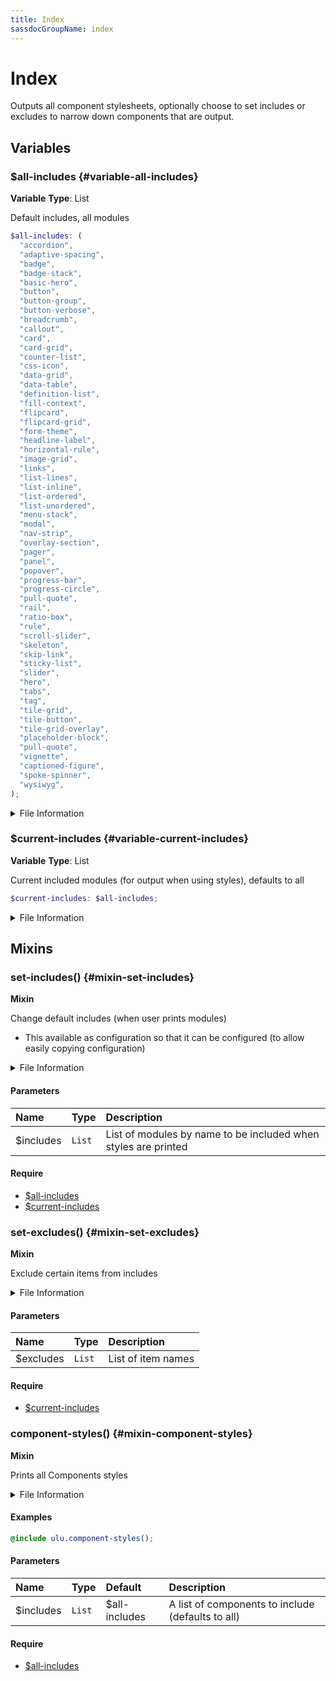 ```yaml
---
title: Index
sassdocGroupName: index
---
```



# Index

<div class="type-large">

Outputs all component stylesheets, optionally choose to set includes or excludes to narrow down components that are output.

</div>



## Variables




<div class="sassdoc-item-header">

###  $all-includes {#variable-all-includes}

  <div class="sassdoc-item-header__labels">
    <span class="tag tag--primary"><strong>Variable</strong></span> <span class="tag"><strong>Type</strong>: List</span>
  </div>

</div>

  

Default includes, all modules
    
    

``` scss
$all-includes: (
  "accordion",
  "adaptive-spacing",
  "badge",
  "badge-stack",
  "basic-hero",
  "button",
  "button-group",
  "button-verbose",
  "breadcrumb",
  "callout",
  "card",
  "card-grid",
  "counter-list",
  "css-icon",
  "data-grid",
  "data-table",
  "definition-list",
  "fill-context",
  "flipcard",
  "flipcard-grid",
  "form-theme",
  "headline-label",
  "horizontal-rule",
  "image-grid",
  "links",
  "list-lines",
  "list-inline",
  "list-ordered",
  "list-unordered",
  "menu-stack",
  "modal",
  "nav-strip",
  "overlay-section",
  "pager",
  "panel",
  "popover",
  "progress-bar",
  "progress-circle",
  "pull-quote",
  "rail",
  "ratio-box",
  "rule",
  "scroll-slider",
  "skeleton",
  "skip-link",
  "sticky-list",
  "slider",
  "hero",
  "tabs",
  "tag",
  "tile-grid",
  "tile-button",
  "tile-grid-overlay",
  "placeholder-block",
  "pull-quote",
  "vignette",
  "captioned-figure",
  "spoke-spinner",
  "wysiwyg",
);
```
  


<details>
  <summary>File Information</summary>
  
- **File:** _index.scss
- **Group:** index
- **Type:** variable
- **Lines (comments):** 127-128
- **Lines (code):** 130-190

</details>

    


<div class="sassdoc-item-header">

###  $current-includes {#variable-current-includes}

  <div class="sassdoc-item-header__labels">
    <span class="tag tag--primary"><strong>Variable</strong></span> <span class="tag"><strong>Type</strong>: List</span>
  </div>

</div>

  

Current included modules (for output when using styles), defaults to all
    
    

``` scss
$current-includes: $all-includes;
```
  


<details>
  <summary>File Information</summary>
  
- **File:** _index.scss
- **Group:** index
- **Type:** variable
- **Lines (comments):** 192-193
- **Lines (code):** 195-195

</details>

    
  

## Mixins




<div class="sassdoc-item-header">

###  set-includes() {#mixin-set-includes}

  <div class="sassdoc-item-header__labels">
    <span class="tag tag--primary"><strong>Mixin</strong></span>
  </div>

</div>

  

Change default includes (when user prints modules)
- This available as configuration so that it can be configured (to allow easily copying configuration)
    
    


<details>
  <summary>File Information</summary>
  
- **File:** _index.scss
- **Group:** index
- **Type:** mixin
- **Lines (comments):** 197-199
- **Lines (code):** 201-204

</details>

    

#### Parameters


|Name|Type|Description|
|:--|:--|:--|
|$includes|`List`|List of modules by name to be included when styles are printed|

    

#### Require

- [$all-includes](/sass/components/index/#variable-all-includes)
- [$current-includes](/sass/components/index/#variable-current-includes)
  


<div class="sassdoc-item-header">

###  set-excludes() {#mixin-set-excludes}

  <div class="sassdoc-item-header__labels">
    <span class="tag tag--primary"><strong>Mixin</strong></span>
  </div>

</div>

  

Exclude certain items from includes
    
    


<details>
  <summary>File Information</summary>
  
- **File:** _index.scss
- **Group:** index
- **Type:** mixin
- **Lines (comments):** 206-207
- **Lines (code):** 209-211

</details>

    

#### Parameters


|Name|Type|Description|
|:--|:--|:--|
|$excludes|`List`|List of item names|

    

#### Require

- [$current-includes](/sass/components/index/#variable-current-includes)
  


<div class="sassdoc-item-header">

###  component-styles() {#mixin-component-styles}

  <div class="sassdoc-item-header__labels">
    <span class="tag tag--primary"><strong>Mixin</strong></span>
  </div>

</div>

  

Prints all Components styles
    
    


<details>
  <summary>File Information</summary>
  
- **File:** _index.scss
- **Group:** index
- **Type:** mixin
- **Lines (comments):** 213-217
- **Lines (code):** 219-398

</details>

    

#### Examples

      


``` scss
@include ulu.component-styles();
```
  



      

#### Parameters


|Name|Type|Default|Description|
|:--|:--|:--|:--|
|$includes|`List`|$all-includes|A list of components to include (defaults to all)|

    

#### Require

- [$all-includes](/sass/components/index/#variable-all-includes)
  
  
  